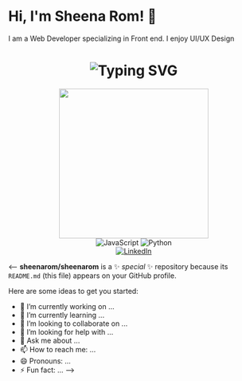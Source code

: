 # Hi, I'm Sheena Rom! 👋
I am a Web Developer specializing in Front end. I enjoy UI/UX Design

<div align="center">
 <h1>
   <img src="https://readme-typing-svg.herokuapp.com?font=Jetbrains+Mono&size=40&duration=3000&color=33FF33&center=true&vCenter=true&width=435&lines=Welcome+to+my+GitHub!;I'm+a+Developer!" alt="Typing SVG">
 </h1>
</div>

<div align="center">
 <img src="https://media.giphy.com/media/M9gbBd9nbDrOTu1Mqx/giphy.gif" width="300" />
</div>

<div align="center">
 <img src="https://img.shields.io/badge/JavaScript-F7DF1E?style=for-the-badge&logo=javascript&logoColor=black" alt="JavaScript" />
 <img src="https://img.shields.io/badge/Python-3776AB?style=for-the-badge&logo=python&logoColor=white" alt="Python" />
</div>

<div align="center">
 <a href="https://www.linkedin.com/in/www.linkedin.com/in/
sheena-rom-248064284]/">
   <img src="https://img.shields.io/badge/LinkedIn-0077B5?style=for-the-badge&logo=linkedin&logoColor=white" alt="LinkedIn">
 </a>
</div>



<--
**sheenarom/sheenarom** is a ✨ _special_ ✨ repository because its `README.md` (this file) appears on your GitHub profile.

Here are some ideas to get you started:

- 🔭 I’m currently working on ...
- 🌱 I’m currently learning ...
- 👯 I’m looking to collaborate on ...
- 🤔 I’m looking for help with ...
- 💬 Ask me about ...
- 📫 How to reach me: ...
- 😄 Pronouns: ...
- ⚡ Fun fact: ...
-->
